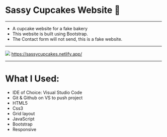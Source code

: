 # Sassy Cupcakes Website :birthday:

---------------------------------------------------------------------------------------------------------------------------------------------------------------------------------

- A cupcake website for a fake bakery 
- This website is built using Bootstrap.
- The Contact form will not send, this is a fake website.


---------------------------------------------------------------------------------------------------------------------------------------------------------------------------------
![](sassycupcakes.gif)
https://sassycupcakes.netlify.app/







---------------------------------------------------------------------------------------------------------------------------------------------------------------------------------

# What I Used:


* IDE of Choice: Visual Studio Code
* Git & Github on VS to push project
* HTML5
* Css3
* Grid layout
* JavaScript
* Bootstrap
* Responsive

